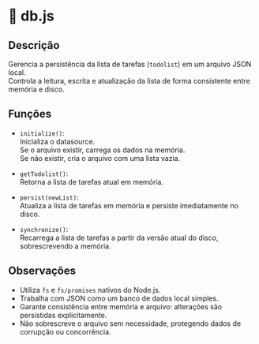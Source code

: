 # 📄 db.js

## Descrição
Gerencia a persistência da lista de tarefas (`todolist`) em um arquivo JSON local.  
Controla a leitura, escrita e atualização da lista de forma consistente entre memória e disco.

## Funções

- `initialize()`:  
  Inicializa o datasource.  
  Se o arquivo existir, carrega os dados na memória.  
  Se não existir, cria o arquivo com uma lista vazia.

- `getTodolist()`:  
  Retorna a lista de tarefas atual em memória.

- `persist(newList)`:  
  Atualiza a lista de tarefas em memória e persiste imediatamente no disco.

- `synchronize()`:  
  Recarrega a lista de tarefas a partir da versão atual do disco, sobrescrevendo a memória.

## Observações

- Utiliza `fs` e `fs/promises` nativos do Node.js.
- Trabalha com JSON como um banco de dados local simples.
- Garante consistência entre memória e arquivo: alterações são persistidas explicitamente.
- Não sobrescreve o arquivo sem necessidade, protegendo dados de corrupção ou concorrência.